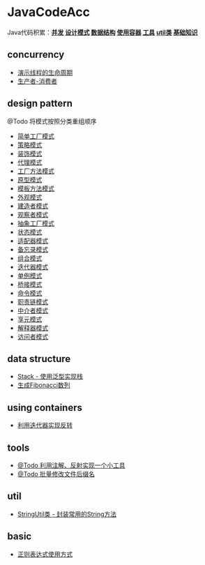 # JavaCodeAcc
Java代码积累：**[并发](./README.md/#concurrency) [设计模式](./README.md/#design-pattern) [数据结构](./README.md/#data-structure) [使用容器](./README.md/#using-containers) [工具](./README.md/#tools) [util类](./README.md/#util) [基础知识](./README.md/#basic)**

## concurrency
- [演示线程的生命周期](./src/concurrency/ThreadLifeCycle.java)
- [生产者-消费者](./src/concurrency/ProducerAndConsumer.java)

## design pattern
@Todo 将模式按照分类重组顺序
- [简单工厂模式](./src/designpattern/factory/simple/Calculator.java)
- [策略模式](./src/designpattern/strategy/StrategyClient.java)
- [装饰模式](./src/designpattern/decorator/DecoratorClient.java)
- [代理模式](./src/designpattern/proxy/ProxyClient.java)
- [工厂方法模式](./src/designpattern/factory/method/FactoryClient.java)
- [原型模式](./src/designpattern/prototype/PrototypeClient.java)
- [模板方法模式](./src/designpattern/template/TemplateClient.java)
- [外观模式](./src/designpattern/facade/FacadeClient.java)
- [建造者模式](./src/designpattern/builder/BuilderClient.java)
- [观察者模式](./src/designpattern/observer/ObserverClient.java)
- [抽象工厂模式](./src/designpattern/factory/abstraction/Client.java)
- [状态模式](./src/designpattern/state/StateClient.java)
- [适配器模式](./src/designpattern/adapter/AdapterClient.java)
- [备忘录模式](./src/designpattern/memento/MementoClient.java)
- [组合模式](./src/designpattern/composite/CompositeClient.java)
- [迭代器模式](./src/designpattern/iterator/IteratorClient.java)
- [单例模式](./src/designpattern/singleton/SingletonClient.java)
- [桥接模式](./src/designpattern/bridge/BridgeClient.java)
- [命令模式](./src/designpattern/command/CommandClient.java)
- [职责链模式](./src/designpattern/responsibilitychain/Client.java)
- [中介者模式](./src/designpattern/mediator/MediatorClient.java)
- [享元模式](./src/designpattern/flyweight/FlyWeightClient.java)
- [解释器模式](./src/designpattern/interpreter/InterpreterClient.java)
- [访问者模式](./src/designpattern/visitor/VisitorClient.java)

## data structure
- [Stack - 使用泛型实现栈](./src/datastructure/Stack.java)
- [生成Fibonacci数列](./src/datastructure/Fibonacci.java)

## using containers
- [利用迭代器实现反转](./src/containers/Reverse.java)

## tools
- [@Todo 利用注解、反射实现一个小工具]()
- [@Todo 批量修改文件后缀名]()

## util
- [StringUtil类 - 封装常用的String方法](./src/util/StringUtil.java)

## basic
- [正则表达式使用方式](./src/basic/UsingRegex.java)
